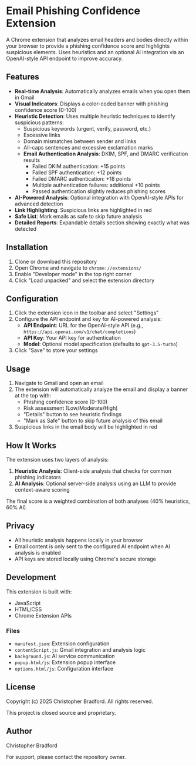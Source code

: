 # Email Phishing Confidence Extension

A Chrome extension that analyzes email headers and bodies directly within your browser to provide a phishing confidence score and highlights suspicious elements. Uses heuristics and an optional AI integration via an OpenAI-style API endpoint to improve accuracy.

## Features

- **Real-time Analysis**: Automatically analyzes emails when you open them in Gmail
- **Visual Indicators**: Displays a color-coded banner with phishing confidence score (0-100)
- **Heuristic Detection**: Uses multiple heuristic techniques to identify suspicious patterns:
  - Suspicious keywords (urgent, verify, password, etc.)
  - Excessive links
  - Domain mismatches between sender and links
  - All-caps sentences and excessive exclamation marks
  - **Email Authentication Analysis**: DKIM, SPF, and DMARC verification results
    - Failed DKIM authentication: +15 points
    - Failed SPF authentication: +12 points
    - Failed DMARC authentication: +18 points
    - Multiple authentication failures: additional +10 points
    - Passed authentication slightly reduces phishing scores
- **AI-Powered Analysis**: Optional integration with OpenAI-style APIs for advanced detection
- **Link Highlighting**: Suspicious links are highlighted in red
- **Safe List**: Mark emails as safe to skip future analysis
- **Detailed Reports**: Expandable details section showing exactly what was detected

## Installation

1. Clone or download this repository
2. Open Chrome and navigate to `chrome://extensions/`
3. Enable "Developer mode" in the top right corner
4. Click "Load unpacked" and select the extension directory

## Configuration

1. Click the extension icon in the toolbar and select "Settings"
2. Configure the API endpoint and key for AI-powered analysis:
   - **API Endpoint**: URL for the OpenAI-style API (e.g., `https://api.openai.com/v1/chat/completions`)
   - **API Key**: Your API key for authentication
   - **Model**: Optional model specification (defaults to `gpt-3.5-turbo`)
3. Click "Save" to store your settings

## Usage

1. Navigate to Gmail and open an email
2. The extension will automatically analyze the email and display a banner at the top with:
   - Phishing confidence score (0-100)
   - Risk assessment (Low/Moderate/High)
   - "Details" button to see heuristic findings
   - "Mark as Safe" button to skip future analysis of this email
3. Suspicious links in the email body will be highlighted in red

## How It Works

The extension uses two layers of analysis:

1. **Heuristic Analysis**: Client-side analysis that checks for common phishing indicators
2. **AI Analysis**: Optional server-side analysis using an LLM to provide context-aware scoring

The final score is a weighted combination of both analyses (40% heuristics, 60% AI).

## Privacy

- All heuristic analysis happens locally in your browser
- Email content is only sent to the configured AI endpoint when AI analysis is enabled
- API keys are stored locally using Chrome's secure storage

## Development

This extension is built with:
- JavaScript
- HTML/CSS
- Chrome Extension APIs

### Files

- `manifest.json`: Extension configuration
- `contentScript.js`: Gmail integration and analysis logic
- `background.js`: AI service communication
- `popup.html/js`: Extension popup interface
- `options.html/js`: Configuration interface

## License

Copyright (c) 2025 Christopher Bradford. All rights reserved.

This project is closed source and proprietary.

## Author

Christopher Bradford

For support, please contact the repository owner.
